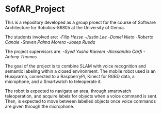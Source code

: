 # SofAR_Project

This is a repository developed as a group proect for the course of Software Architecture for Robotics-86805 at the University of Genoa. 

The students involved are:
-_Filip Hesse_
-_Justin Lee_
-_Daniel Nieto_
-_Roberto Canale_
-_Steven Palma Morera_
-_Josep Rueda_

The project supervisors are: 
-_Syed Yusha Kareem_
-_Alessandro Carfì_
-_Antony Thomas_

The goal of the project is to combine SLAM with voice recognition and semantic labeling within a closed environment. 
The mobile robot used is an Husqvarna, connected to a RaspberryPi, Kinect for RGBD data, a microphone, and a Smartwatch to teleoperate it. 

The robot is expected to navigate an area, through smartwatch teleoperation, and acquire labels for objects when a voice command is sent. Then, is expected to move between labelled objects once voice commands are given through the microphone. 
